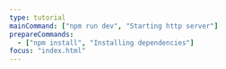 ```yaml
---
type: tutorial
mainCommand: ["npm run dev", "Starting http server"]
prepareCommands:
  - ["npm install", "Installing dependencies"]
focus: "index.html"
---
```

